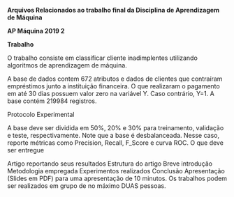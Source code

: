 **Arquivos Relacionados ao trabalho final da Disciplina de Aprendizagem de Máquina**  

**AP Máquina 2019 2**


**Trabalho**

O trabalho consiste em classificar cliente inadimplentes utilizando algoritmos de aprendizagem de máquina.

A base de dados contem 672 atributos e dados de clientes que contraíram empréstimos junto a instituição financeira. O que realizaram o pagamento em até 30 dias possuem valor zero na variável Y. Caso contrário, Y=1. A base contém 219984 registros.

Protocolo Experimental

A base deve ser dividida em 50%, 20% e 30% para treinamento, validação e teste, respectivamente. 
Note que a base é desbalanceada. Nesse caso, reporte métricas como Precision, Recall, F_Score e curva ROC.
O que deve ser entregue

Artigo reportando seus resultados 
Estrutura do artigo
Breve introdução
Metodologia empregada
Experimentos realizados 
Conclusão
Apresentação (Slides em PDF) para uma apresentação de 10 minutos.
Os trabalhos podem ser realizados em grupo de no máximo DUAS pessoas.
